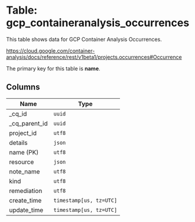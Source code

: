 # Table: gcp_containeranalysis_occurrences

This table shows data for GCP Container Analysis Occurrences.

https://cloud.google.com/container-analysis/docs/reference/rest/v1beta1/projects.occurrences#Occurrence

The primary key for this table is **name**.

## Columns

| Name          | Type          |
| ------------- | ------------- |
|_cq_id|`uuid`|
|_cq_parent_id|`uuid`|
|project_id|`utf8`|
|details|`json`|
|name (PK)|`utf8`|
|resource|`json`|
|note_name|`utf8`|
|kind|`utf8`|
|remediation|`utf8`|
|create_time|`timestamp[us, tz=UTC]`|
|update_time|`timestamp[us, tz=UTC]`|